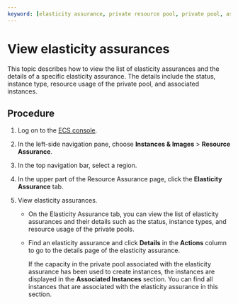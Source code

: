 ```yaml
---
keyword: [elasticity assurance, private resource pool, private pool, associated instances]
---
```


# View elasticity assurances

This topic describes how to view the list of elasticity assurances and the details of a specific elasticity assurance. The details include the status, instance type, resource usage of the private pool, and associated instances.

## Procedure

1.  Log on to the [ECS console](https://ecs.console.aliyun.com).

2.  In the left-side navigation pane, choose **Instances & Images** \> **Resource Assurance**.

3.  In the top navigation bar, select a region.

4.  In the upper part of the Resource Assurance page, click the **Elasticity Assurance** tab.

5.  View elasticity assurances.

    -   On the Elasticity Assurance tab, you can view the list of elasticity assurances and their details such as the status, instance types, and resource usage of the private pools.
    -   Find an elasticity assurance and click **Details** in the **Actions** column to go to the details page of the elasticity assurance.

        If the capacity in the private pool associated with the elasticity assurance has been used to create instances, the instances are displayed in the **Associated Instances** section. You can find all instances that are associated with the elasticity assurance in this section.


